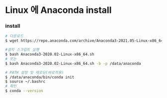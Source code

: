 # Linux 에 Anaconda install

### install

```bash
# 다운로드
$ wget https://repo.anaconda.com/archive/Anaconda3-2021.05-Linux-x86_64.sh
```

```bash
#설치 스크립트 실행
$ bash Anaconda3-2020.02-Linux-x86_64.sh
# 또는
$ bash Anaconda3-2020.02-Linux-x86_64.sh -b -p /data/anaconda
```

```bash
# PATH 설정 및 재로딩(바로적용)
$ /data/anaconda/bin/conda init
$ source ~/.bashrc
# 확인
$ conda --version
```
